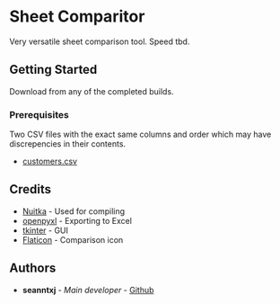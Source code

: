 # Sheet Comparitor

Very versatile sheet comparison tool. Speed tbd.

## Getting Started

Download from any of the completed builds.

### Prerequisites

Two CSV files with the exact same columns and order which may have discrepencies in their contents.

- [customers.csv](https://www.datablist.com/learn/csv/download-sample-csv-files)

## Credits

- [Nuitka](https://github.com/Nuitka/Nuitka) - Used for compiling
- [openpyxl](https://foss.heptapod.net/openpyxl/openpyxl) - Exporting to Excel
- [tkinter](https://docs.python.org/3/library/tkinter.html) - GUI
- [Flaticon](https://www.flaticon.com/free-icons/comparison) - Comparison icon

## Authors

- **seanntxj** - *Main developer* -
  [Github](https://github.com/seanntxj)
